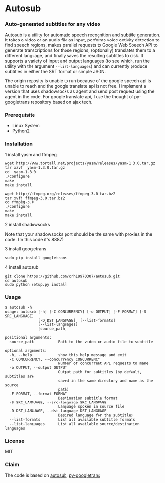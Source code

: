 # Autosub 
  
  

### Auto-generated subtitles for any video

Autosub is a utility for automatic speech recognition and subtitle generation. It takes a video or an audio file as input, performs voice activity detection to find speech regions, makes parallel requests to Google Web Speech API to generate transcriptions for those regions, (optionally) translates them to a different language, and finally saves the resulting subtitles to disk. It supports a variety of input and output languages (to see which, run the utility with the argument `--list-languages`) and can currently produce subtitles in either the SRT format or simple JSON. 

The origin reposity is unable to run because of the google speech api is unable to reach and the google translate api is not free. I implement a version that uses shadowsocks as agent and send post request using the agent in the code. For google translate api, I use the thought of py-googletrans repository based on ajax tech.

### Prerequisite

  * Linux System
  * Python2


### Installation

1 install yasm and ffmpeg

    wget http://www.tortall.net/projects/yasm/releases/yasm-1.3.0.tar.gz
    tar xzvf  yasm-1.3.0.tar.gz
    cd  yasm-1.3.0
    ./configure
    make
    make install
 
    wget http://ffmpeg.org/releases/ffmpeg-3.0.tar.bz2
    tar xvfj ffmpeg-3.0.tar.bz2
    cd ffmpeg-3.0
    ./configure
    make
    make install

2 install shadowsocks

Note that your shadowsocks port should be the same with proxies in the code. (In this code it's 8887)

3 install googletrans

    sudo pip install googletrans

4 install autosub

    git clone https://github.com/crh19970307/autosub.git
    cd autosub
    sudo python setup.py install

### Usage

```
$ autosub -h
usage: autosub [-h] [-C CONCURRENCY] [-o OUTPUT] [-F FORMAT] [-S SRC_LANGUAGE]
               [-D DST_LANGUAGE]  [--list-formats]
               [--list-languages]
               [source_path]

positional arguments:
  source_path           Path to the video or audio file to subtitle

optional arguments:
  -h, --help            show this help message and exit
  -C CONCURRENCY, --concurrency CONCURRENCY
                        Number of concurrent API requests to make
  -o OUTPUT, --output OUTPUT
                        Output path for subtitles (by default, subtitles are
                        saved in the same directory and name as the source
                        path)
  -F FORMAT, --format FORMAT
                        Destination subtitle format
  -S SRC_LANGUAGE, --src-language SRC_LANGUAGE
                        Language spoken in source file
  -D DST_LANGUAGE, --dst-language DST_LANGUAGE
                        Desired language for the subtitles
  --list-formats        List all available subtitle formats
  --list-languages      List all available source/destination languages
```

### License

MIT

### Claim
The code is based on [autosub](https://github.com/agermanidis/autosub), [py-googletrans](https://github.com/ssut/py-googletrans)
